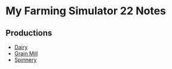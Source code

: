 # My Farming Simulator 22 Notes

## Productions

- [Dairy](./productions/dairy.md)
- [Grain Mill](./productions/grain-mill.md)
- [Spinnery](./productions/spinnery.md)